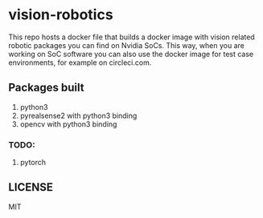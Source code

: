 # vision-robotics

This repo hosts a docker file that builds a docker image with vision related robotic packages you can find on Nvidia SoCs. This way, when you are working on SoC software you can also use the docker image for test case environments, for example on circleci.com.

## Packages built

1. python3
2. pyrealsense2 with python3 binding
3. opencv with python3 binding

### TODO:

1. pytorch

## LICENSE

MIT
